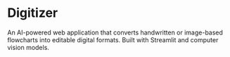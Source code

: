 # Digitizer
An AI-powered web application that converts handwritten or image-based flowcharts into editable digital formats. Built with Streamlit and computer vision models.
